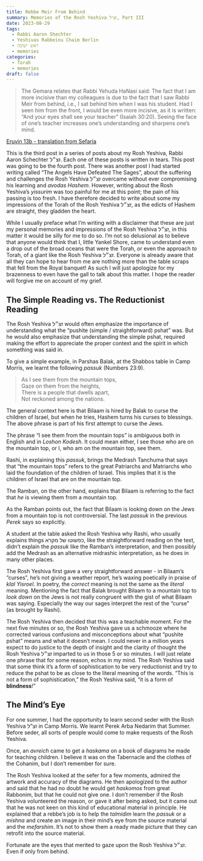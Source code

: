 ```yaml
---
title: Rebbe Meir From Behind
summary: Memories of the Rosh Yeshiva זצ״ל, Part III
date: 2023-08-29
tags:
  - Rabbi Aaron Shechter
  - Yeshivas Rabbeinu Chaim Berlin
  - ראש ישיבה
  - memories
categories:
  - Torah
  - memories
draft: false
---
```


> The Gemara relates that Rabbi Yehuda HaNasi said: The fact that I am more incisive than my colleagues is due to the fact that I saw Rabbi Meir from behind, i.e., I sat behind him when I was his student. Had I seen him from the front, I would be even more incisive, as it is written: “And your eyes shall see your teacher” (Isaiah 30:20). Seeing the face of one’s teacher increases one’s understanding and sharpens one’s mind.

[Eruvin 13b - translation from Sefaria](https://www.sefaria.org/Eruvin.13b.5)

This is the third post in a series of posts about my Rosh Yeshiva, Rabbi Aaron Schechter זצ״ל. Each one of these posts is written in tears. This post was going to be the fourth post. There was another post I had started writing called “The Angels Have Defeated The Sages”, about the suffering and challenges the Rosh Yeshiva זצ״ל overcame without ever compromising his learning and _avodas Hashem_. However, writing about the Rosh Yeshiva’s _yissurim_ was too painful for me at this point; the pain of his passing is too fresh. I have therefore decided to write about some my impressions of the Torah of the Rosh Yeshiva זצ״ל, as the edicts of Hashem are straight, they gladden the heart.

While I usually preface what I’m writing with a disclaimer that these are just my personal memories and impressions of the Rosh Yeshiva זצ״ל, in this matter it would be silly for me to do so. I’m not so delusional as to believe that anyone would think that I, little Yankel Shore, came to understand even a drop out of the broad oceans that were the Torah, or even the approach _to_ Torah, of a giant like the Rosh Yeshiva זצ״ל. Everyone is already aware that all they can hope to hear from me are nothing more than the table scraps that fell from the Royal banquet! As such I will just apologize for my brazenness to even have the gall to talk about this matter. I hope the reader will forgive me on account of my grief.

## The Simple Reading vs. The Reductionist Reading

The Rosh Yeshiva זצ״ל would often emphasize the importance of understanding what the “pushite (simple / straightforward) pshat” was. But he would also emphasize that understanding the simple pshat, required making the effort to appreciate the proper context and the spirit in which something was said in.

To give a simple example, in Parshas Balak, at the Shabbos table in Camp Morris, we learnt the following _passuk_ (Numbers 23:9).

> As I see them from the mountain tops, \
> Gaze on them from the heights, \
> There is a people that dwells apart, \
> Not reckoned among the nations.

The general context here is that Bilaam is hired by Balak to curse the children of Israel, but when he tries, Hashem turns his curses to blessings. The above phrase is part of his first attempt to curse the Jews.

The phrase “I see them from the mountain tops” is ambiguous both in English and in _Loshon_ _Kodesh_. It could mean either, I see those who are on the mountain top, or I, who am on the mountain top, see them.

Rashi, in explaining this _passuk_, brings the Medrash Tanchuma that says that “the mountain tops” refers to the great Patriarchs and Matriarchs who laid the foundation of the children of Israel. This implies that it is the children of Israel that are on the mountain top.

The Ramban, on the other hand, explains that Bilaam is referring to the fact that _he_ is viewing them from a mountain top.

As the Ramban points out, the fact that Bilaam is looking down on the Jews from a mountain top is not controversial. The last _passuk_ in the previous _Perek_ says so explicitly.

A student at the table asked the Rosh Yeshiva why Rashi, who usually explains things כפשוטו של מקרא, like the straightforward reading on the text, didn’t explain the _passuk_ like the Ramban’s interpretation, and then possibly add the Medrash as an alternative midrashic interpretation, as he does in many other places.

The Rosh Yeshiva first gave a very straightforward answer - in Bilaam’s ”curses”, he’s not giving a weather report, he’s waxing poetically in praise of _klal Yisroel_. In poetry, the _correct_ meaning is not the same as the _literal_ meaning. Mentioning the fact that Balak brought Bilaam to a mountain top to _look down_ on the Jews is not really congruent with the gist of what Bilaam was saying. Especially the way our sages interpret the rest of the “curse” (as brought by Rashi).

The Rosh Yeshiva then decided that this was a teachable moment. For the next five minutes or so, the Rosh Yeshiva gave us a schmooze where he corrected various confusions and misconceptions about what “pushite pshat” means and what it doesn’t mean. I could never in a million years expect to do justice to the depth of insight and the clarity of thought the Rosh Yeshiva זצ״ל imparted to us in those 5 or so minutes. I will just relate one phrase that for some reason, echos in my mind. The Rosh Yeshiva said that some think it’s a form of sophistication to be very reductionist and try to reduce the pshat to be as close to the literal meaning of the words. “This is not a form of sophistication,” the Rosh Yeshiva said, “it is a form of **blindness**!”

## The Mind’s Eye

For one summer, I had the opportunity to learn second seder with the Rosh Yeshiva זצ”ל in Camp Morris. We learnt Perek Arba Nedarim that Summer. Before seder, all sorts of people would come to make requests of the Rosh Yeshiva.

Once, an _avreich_ came to get a _haskama_ on a book of diagrams he made for teaching children. I believe it was on the Tabernacle and the clothes of the Cohanim, but I don’t remember for sure.

The Rosh Yeshiva looked at the sefer for a few moments, admired the artwork and accuracy of the diagrams. He then apologized to the author and said that he had no doubt he would get _haskomos_ from great Rabbonim, but that he could not give one. I don’t remember if the Rosh Yeshiva volunteered the reason, or gave it after being asked, but it came out that he was not keen on this kind of educational material in principle. He explained that a rebbe’s job is to help the _talmidim_ learn the _passuk_ or a _mishna_ and create an image in their mind’s eye from the source material and the _mefarshim_. It’s not to show them a ready made picture that they can retrofit into the source material.

Fortunate are the eyes that merited to gaze upon the Rosh Yeshiva זצ״ל. Even if only from behind.
